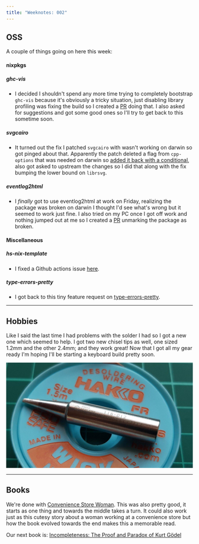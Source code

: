 ```yaml
---
title: "Weeknotes: 002"
---
```

## OSS
A couple of things going on here this week:

#### nixpkgs

##### ghc-vis
- I decided I shouldn't spend any more time trying to completely bootstrap 
`ghc-vis` because it's obviously a tricky situation, just disabling library
profiling was fixing the build so I created a 
[PR](https://github.com/NixOS/nixpkgs/pull/142425) doing that. I also asked
for suggestions and got some good ones so I'll try to get back to this 
sometime soon.

##### svgcairo
- It turned out the fix I patched `svgcairo` with wasn't working on darwin so
got pinged about that. Apparently the patch deleted a flag from `cpp-options`
that was needed on darwin so
[added it back with a conditional](https://github.com/NixOS/nixpkgs/pull/142492), 
also got asked to upstream the changes so I did that along with the fix bumping 
the lower bound on `librsvg`.

##### eventlog2html
- I _finally_ got to use eventlog2html at work on Friday, realizing the 
package was broken on darwin I thought I'd see what's wrong but it seemed to 
work just fine. I also tried on my PC once I got off work and nothing jumped 
out at me so I created a [PR](https://github.com/NixOS/nixpkgs/pull/142590) 
unmarking the package as broken.

#### Miscellaneous

##### hs-nix-template
- I fixed a Github actions issue [here](https://github.com/utdemir/hs-nix-template/pull/26).

##### type-errors-pretty
- I got back to this tiny feature request on [type-errors-pretty](https://github.com/kowainik/type-errors-pretty/pull/22).

<hr>

## Hobbies
Like I said the last time I had problems with the solder I had so I got a new one which seemed to help.
I got two new chisel tips as well, one sized 1.2mm and the other 2.4mm; and they work great! Now that 
I got all my gear ready I'm hoping I'll be starting a keyboard build pretty soon.

![1.2mm chisel tip (T18-D12) and solder wick](../images/photo_2021-10-24_21-45-42.jpg "Solder and solder accessories")

<hr>

## Books
We're done with [Convenience Store Woman](https://www.goodreads.com/book/show/38357895-convenience-store-woman). 
This was also pretty good, it starts as one thing and towards the middle takes a turn. It could also work just
as this cutesy story about a woman working at a convenience store but how the book evolved towards the end makes
this a memorable read.

Our next book is: [Incompleteness: The Proof and Paradox of Kurt Gödel](https://www.goodreads.com/book/show/51287.Incompleteness)
